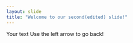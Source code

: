 ```yaml
---
layout: slide
title: "Welcome to our second(edited) slide!"
---
```

Your text
Use the left arrow to go back!
